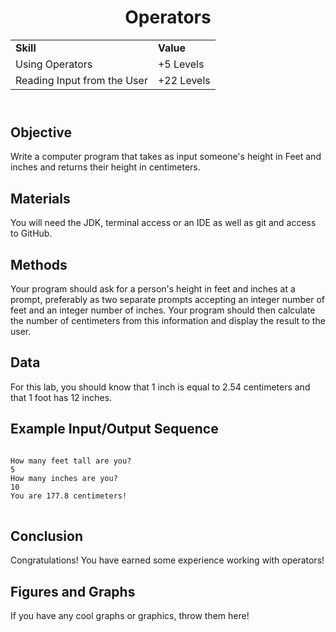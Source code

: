 <!DOCTYPE html>
<html>
<head>
</head>
<body>
	<header>
		<h1> Operators </h1>
		<table>
			<tr>
				<td><strong>Skill</strong></td>
				<td><strong>Value</strong></td>
			</tr>
			<tr>
				<td>Using Operators</td>
				<td>+5 Levels</td>
			</tr>
			<tr>
				<td>Reading Input from the User </td>
				<td> +22 Levels </td>
			</tr>
		</table>
	</header>
	<main>
		<section>
			<h2> Objective </h2>
			<p>
				Write a computer program that takes as input someone's height in Feet and inches and returns their height in centimeters.	
			</p>
		</section>
		<section>
			<h2> Materials </h2>
			<p>
				You will need the JDK, terminal access or an IDE as well as git and access to GitHub.
			</p>	
		</section>
		<section>
			<h2> Methods </h2>
			<p>
				Your program should ask for a person's height in feet and inches at a prompt, preferably as two separate prompts accepting an integer number of feet and an integer number of inches. Your program should then calculate the number of centimeters from this information and display the result to the user.
			</p>
		</section>
		<section>
			<h2> Data </h2>
			<p>
				For this lab, you should know that 1 inch is equal to 2.54 centimeters and that 1 foot has 12 inches.
			</p>
		</section>
		<section>
			<h2> Example Input/Output Sequence </h2>
			<p>
<pre>
<code>
How many feet tall are you?
5
How many inches are you?
10
You are 177.8 centimeters!
</code>
</pre>
			</p>
		</section>
		<section>
			<h2> Conclusion </h2>
			<p>
				Congratulations! You have earned some experience working with operators!
			</p>
		</section>
		<section>
			<h2> Figures and Graphs </h2>
			<p>
				If you have any cool graphs or graphics, throw them here!
			</p>
		</section>
	</main>
</body>
</html>
